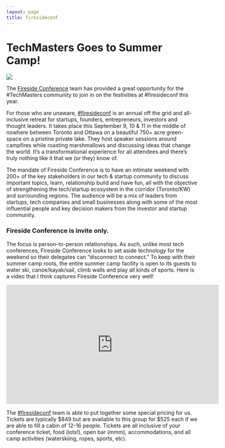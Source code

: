 ```yaml
---
layout: page
title: firesideconf
---
```


# TechMasters Goes to Summer Camp!

![](http://www.firesideconf.com/wp-content/uploads/2016/03/fsc_logo_2016@2x.png)

The [Fireside Conference](http://www.firesideconf.com) team has provided a great opportunity for the #TechMasters community to join in on the festivities at #firesideconf this year.

For those who are unaware, [#firesideconf](http://www.firesideconf.com) is an annual off the grid and all-inclusive retreat for startups, founders, entrepreneurs, investors and thought leaders. It takes place this September 9, 10 & 11 in the middle of nowhere between Toronto and Ottawa on a beautiful 750+ acre green-space on a pristine private lake. They host speaker sessions around campfires while roasting marshmallows and discussing ideas that change the world. It’s a transformational experience for all attendees and there’s truly nothing like it that we (or they) know of.

The mandate of Fireside Conference is to have an intimate weekend with 200+ of the key stakeholders in our tech & startup community to discuss important topics, learn, relationship build and have fun, all with the objective of strengthening the tech/startup ecosystem in the corridor (Toronto/KW) and surrounding regions. The audience will be a mix of leaders from startups, tech companies and small businesses along with some of the most influential people and key decision makers from the investor and startup community. 

### Fireside Conference is invite only.

The focus is person-to-person relationships. As such, unlike most tech conferences, Fireside Conference looks to set aside technology for the weekend so their delegates can “disconnect to connect.” 
To keep with their summer camp roots, the entire summer camp facility is open to its guests to water ski, canoe/kayak/sail, climb walls and play all kinds of sports. 
Here is a video that I think captures Fireside Conference very well!

<iframe width="560" height="315" src="https://www.youtube.com/embed/Hck6VhX-KF4" frameborder="0" allowfullscreen></iframe>

The [#firesideconf](http://www.firesideconf.com) team is able to put together some special pricing for us. Tickets are typically $849 but are available to this group for $525 each if we are able to fill a cabin of 12-16 people. Tickets are all inclusive of your conference ticket, food (lots!), open bar (mmm), accommodations, and all camp activities (waterskiing, ropes, sports, etc).
